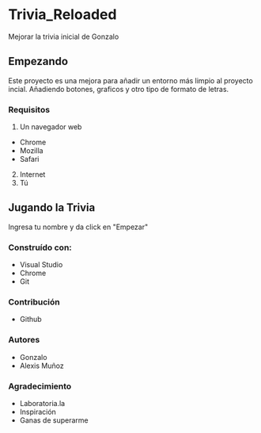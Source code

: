# Trivia_Reloaded

Mejorar la trivia inicial de Gonzalo

## Empezando

Este proyecto es una mejora para añadir un entorno más limpio al proyecto incial. Añadiendo botones, graficos y otro tipo de formato de letras.

### Requisitos

1. Un navegador web

* Chrome
* Mozilla
* Safari

2. Internet
3. Tú

## Jugando la Trivia

Ingresa tu nombre y da click en "Empezar"



### Construído con:

* Visual Studio
* Chrome
* Git

### Contribución

* Github

### Autores

* Gonzalo
* Alexis Muñoz

### Agradecimiento

* Laboratoria.la
* Inspiración 
* Ganas de superarme